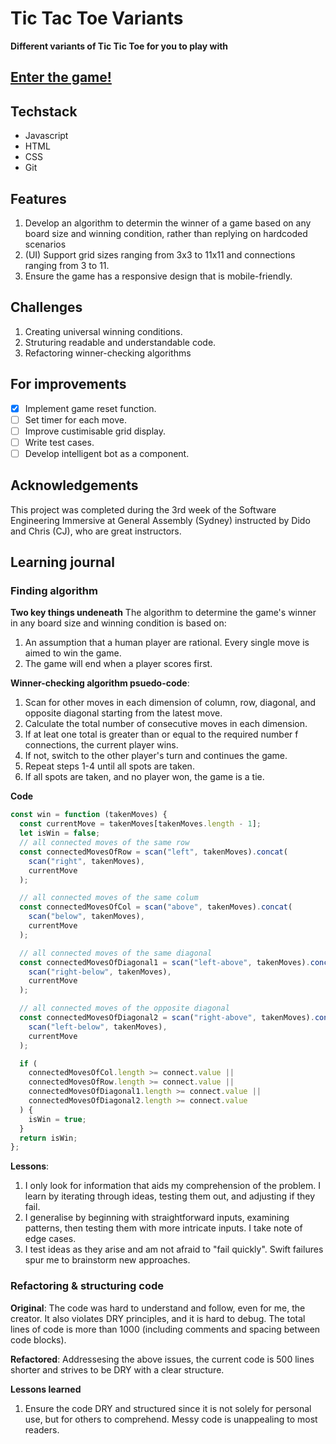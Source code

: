 # Tic Tac Toe Variants

**Different variants of Tic Tic Toe for you to play with**

## [Enter the game!](https://huenguyense.github.io/tictactoe-variants/)

## Techstack

- Javascript
- HTML
- CSS
- Git

## Features

1. Develop an algorithm to determin the winner of a game based on any board size and winning condition, rather than replying on hardcoded scenarios
2. (UI) Support grid sizes ranging from 3x3 to 11x11 and connections ranging from 3 to 11.
3. Ensure the game has a responsive design that is mobile-friendly.

## Challenges

1. Creating universal winning conditions.
2. Struturing readable and understandable code.
3. Refactoring winner-checking algorithms

## For improvements

- [x] Implement game reset function.
- [ ] Set timer for each move.
- [ ] Improve custimisable grid display.
- [ ] Write test cases.
- [ ] Develop intelligent bot as a component.

## Acknowledgements

This project was completed during the 3rd week of the Software Engineering Immersive at General Assembly (Sydney) instructed by Dido and Chris (CJ), who are great instructors.

## Learning journal

### Finding algorithm

**Two key things undeneath** The algorithm to determine the game's winner in any board size and winning condition is based on:

1. An assumption that a human player are rational. Every single move is aimed to win the game.
2. The game will end when a player scores first.

**Winner-checking algorithm psuedo-code**:

1. Scan for other moves in each dimension of column, row, diagonal, and opposite diagonal starting from the latest move.
2. Calculate the total number of consecutive moves in each dimension.
3. If at leat one total is greater than or equal to the required number f connections, the current player wins.
4. If not, switch to the other player's turn and continues the game.
5. Repeat steps 1-4 until all spots are taken.
6. If all spots are taken, and no player won, the game is a tie.

**Code**

```javascript
const win = function (takenMoves) {
  const currentMove = takenMoves[takenMoves.length - 1];
  let isWin = false;
  // all connected moves of the same row
  const connectedMovesOfRow = scan("left", takenMoves).concat(
    scan("right", takenMoves),
    currentMove
  );

  // all connected moves of the same colum
  const connectedMovesOfCol = scan("above", takenMoves).concat(
    scan("below", takenMoves),
    currentMove
  );

  // all connected moves of the same diagonal
  const connectedMovesOfDiagonal1 = scan("left-above", takenMoves).concat(
    scan("right-below", takenMoves),
    currentMove
  );

  // all connected moves of the opposite diagonal
  const connectedMovesOfDiagonal2 = scan("right-above", takenMoves).concat(
    scan("left-below", takenMoves),
    currentMove
  );

  if (
    connectedMovesOfCol.length >= connect.value ||
    connectedMovesOfRow.length >= connect.value ||
    connectedMovesOfDiagonal1.length >= connect.value ||
    connectedMovesOfDiagonal2.length >= connect.value
  ) {
    isWin = true;
  }
  return isWin;
};
```

**Lessons**:

1. I only look for information that aids my comprehension of the problem. I learn by iterating through ideas, testing them out, and adjusting if they fail.
2. I generalise by beginning with straightforward inputs, examining patterns, then testing them with more intricate inputs. I take note of edge cases.
3. I test ideas as they arise and am not afraid to "fail quickly". Swift failures spur me to brainstorm new approaches.

### Refactoring & structuring code

**Original**: The code was hard to understand and follow, even for me, the creator. It also violates DRY principles, and it is hard to debug. The total lines of code is more than 1000 (including comments and spacing between code blocks).

**Refactored**: Addressesing the above issues, the current code is 500 lines shorter and strives to be DRY with a clear structure.

**Lessons learned**

1. Ensure the code DRY and structured since it is not solely for personal use, but for others to comprehend. Messy code is unappealing to most readers.
